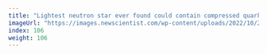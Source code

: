 ```yaml
---
title: "Lightest neutron star ever found could contain compressed quarks"
imageUrl: "https://images.newscientist.com/wp-content/uploads/2022/10/24155228/SEI_130414652.jpg?width=600"
index: 106
weight: 106
---
```

